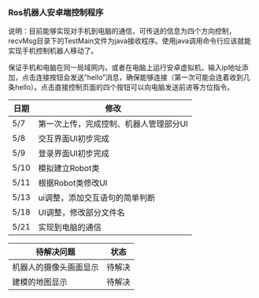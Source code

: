 ### Ros机器人安卓端控制程序

说明：目前能够实现对手机到电脑的通信，可传送的信息为四个方向控制，recvMsg目录下的TestMain文件为java接收程序。使用java调用命令行应该就能实现手机控制机器人移动了。

保证手机和电脑在同一局域网内，或者在电脑上运行安卓虚拟机，输入ip地址添加，点击连接按钮会发送“hello”消息，确保能够连接（第一次可能会连着收到几条hello）。点击直接控制页面的四个按钮可以向电脑发送前进等方位指令。

| 日期 | 修改                                   |
| ---- | -------------------------------------- |
| 5/7  | 第一次上传，完成控制、机器人管理部分UI |
| 5/8  | 交互界面UI初步完成                     |
| 5/9  | 登录界面UI初步完成                     |
| 5/10 | 模拟建立Robot类                        |
| 5/11 | 根据Robot类修改UI                      |
| 5/13 | ui调整，添加交互语句的简单判断         |
| 5/18 | UI调整，修改部分文件名                 |
| 5/21 | 实现到电脑的通信                       |



| 待解决问题             | 状态   |
| ---------------------- | ------ |
| 机器人的摄像头画面显示 | 待解决 |
| 建模的地图显示         | 待解决 |

